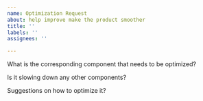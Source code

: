 ```yaml
---
name: Optimization Request
about: help improve make the product smoother
title: ''
labels: ''
assignees: ''

---
```


What is the corresponding component that needs to be optimized?

Is it slowing down any other components? 

Suggestions on how to optimize it?
